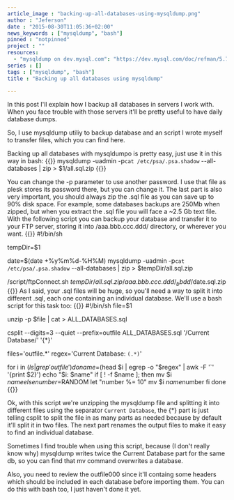 ```yaml
---
article_image : "backing-up-all-databases-using-mysqldump.png"
author : "Jeferson"
date : "2015-08-30T11:05:36+02:00"
news_keywords : ["mysqldump", "bash"]
pinned : "notpinned"
project : ""
resources:
  - "mysqldump on dev.mysql.com": "https://dev.mysql.com/doc/refman/5.7/en/mysqldump.html"
series : []
tags : ["mysqldump", "bash"]
title : "Backing up all databases using mysqldump"

---
```

In this post I'll explain how I backup all databases in servers I work with. When you face trouble with those servers it'll be pretty useful to have daily database dumps.

So, I use mysqldump utiliy to backup database and an script I wrote myself to transfer files, which you can find here.
<!--more-->

Backing up all databases with mysqldumpo is pretty easy, just use it in this way in bash:
{{<highlight sh>}}
mysqldump -uadmin -p`cat /etc/psa/.psa.shadow` --all-databases | zip > $1/all.sql.zip
{{</highlight>}}

You can change the -p parameter to use another password. I use that file as plesk stores its password there, but you can change it. The last part is also very important, you should always zip the .sql file as you can save up to 90% disk space. For example, some databases backups are 250Mb when zipped, but when you extract the .sql file you will face a ~2.5 Gb text file.
With the following script you can backup your database and transfer it to your FTP server, storing it into /aaa.bbb.ccc.ddd/ directory, or wherever you want.
{{<highlight bash>}}
#!/bin/sh

tempDir=$1

date=$(date +%y%m%d-%H%M)
mysqldump -uadmin -p`cat /etc/psa/.psa.shadow` --all-databases | zip > $tempDir/all.sql.zip

/script/ftpConnect.sh $tempDir/all.sql.zip /aaa.bbb.ccc.ddd/_bbdd/$date.sql.zip
{{</highlight>}}
As I said, your .sql files will be huge, so you'll need a way to split it into different .sql, each one containing an individual database. We'll use a bash script for this task too:
{{<highlight bash>}}
#!/bin/sh
file=$1

unzip -p $file | cat > ALL_DATABASES.sql

csplit --digits=3 --quiet --prefix=outfile ALL_DATABASES.sql '/Current Database/' '{*}'

files='outfile.*'
regex='Current Database: `(.*)`'

for i in $(ls | grep 'outfile')
do
	name=$(head $i | egrep -o "$regex" | awk -F '`' '{print $2}')
	echo "$i: $name"
    if [ ! -f $name ]; then
	    mv $i $name
    else
        number=$RANDOM
        let "number %= 10"
        mv $i $name$number
    fi
done
{{</highlight>}}

Ok, with this script we're unzipping the mysqldump file and splitting it into different files using the separator `Current Database`, the {*} part is just telling csplit to split the file in as many parts as needed because by default it'll split it in two files. The next part renames the output files to make it easy to find an individual database.

Sometimes I find trouble when using this script, because (I don't really know why) mysqldump writes twice the Current Database part for the same db, so you can find that mv command overwrites a database.

Also, you need to review the outfile000 since it'll containg some headers which should be included in each database before importing them. You can do this with bash too, I just haven't done it yet.
